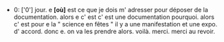  * 0: ['0']
	jour.
	 e **[où]** est ce que je dois m' adresser pour déposer de la documentation.
	 alors e c' est c' est une documentation pourquoi.
	 alors c' est pour e la " science en fêtes " il y a une manifestation et une expo.
	 d' accord.
	 donc e.
	 on va les prendre alors.
	 voilà.
	 merci.
	 merci au revoir.
	
